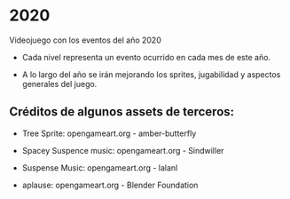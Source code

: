 # 2020
Videojuego con los eventos del año 2020

- Cada nivel representa un evento ocurrido en cada mes de este año.

- A lo largo del año se irán mejorando los sprites, jugabilidad y aspectos generales del juego.

## Créditos de algunos assets de terceros:

- Tree Sprite: opengameart.org - amber-butterfly

- Spacey Suspence music: opengameart.org - Sindwiller

- Suspense Music: opengameart.org - lalanl 

- aplause: opengameart.org - Blender Foundation
